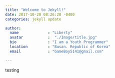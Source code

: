 ```yaml
---
title: "Welcome to Jekyll!"
date: 2017-10-20 08:26:28 -0400
categories: jekyll update

author:
  name             : "Liberty"
  avatar           :  "./Image/title.jpg"
  bio              : "I am a Youth Programmer"
  location         : "Busan. Republic of Korea"
  email            : "GameBoy5141@gmail.com"

---
```

testing